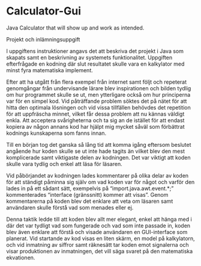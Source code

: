 # Calculator-Gui
Java Calculator that will show up and work as intended.

Projekt och inlämningsuppgift


I uppgiftens instruktioner angavs det att beskriva det projekt i Java som skapats samt en beskrivning av systemets funktionalitet. Uppgiften efterfrågade en kodning där slut resultatet skulle vara en kalkylator med minst fyra matematiska implement. 

Efter att ha utgått från flera exempel från internet samt följt och repeterat genomgångar från undervisande lärare blev inspirationen och bilden tydlig om hur programmet skulle se ut, men ytterligare också om hur principerna var för en simpel kod. Vid påträffande problem söktes det på nätet för att hitta den optimala lösningen och vid vissa tillfällen behövdes det repetition för att uppfräscha minnet, vilket får dessa problem att nu kännas väldigt enkla. Att acceptera svårigheterna och ta sig an de istället för att endast kopiera av någon annans kod har hjälpt mig mycket såväl som förbättrat kodnings kunskaperna som fanns innan.

Till en början tog det ganska så lång tid att komma igång eftersom beslutet angående hur koden skulle se ut inte hade tagits än vilket blev den mest komplicerade samt viktigaste delen av kodningen. Det var viktigt att koden skulle vara tydlig och enkel att läsa för läsaren.

Vid påbörjandet av kodningen lades kommentarer på olika delar av koden för att ständigt påminna sig själv om vad koden var för något och varför den lades in på ett sådant sätt, exempelvis på “import.java.awt.event.*;” kommenterades “interface (gränssnitt) kommer att visas”. Genom kommentarerna på koden blev det enklare att veta om läsaren samt användaren skulle förstå vad som menades eller ej. 

Denna taktik ledde till att koden blev allt mer elegant, enkel att hänga med i där det var tydligt vad som fungerade och vad som inte passade in, koden blev även enklare att förstå och visade användaren en GUI-interface som planerat. Vid startande av kod visas en liten skärm, en model på kalkylatorn, och vid inmatning av siffror samt räknesätt tar koden emot signalerna och visar produktionen av inmatningen, det vill säga svaret på den matematiska ekvationen. 
